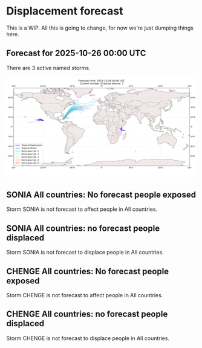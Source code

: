 # Displacement forecast

This is a WIP. All this is going to change, for now we're just dumping things here.

## Forecast for 2025-10-26 00:00 UTC

There are 3 active named storms.

![Active storm ensemble tracks](ECMWF_TC_tracks_20251026000000.png)


## SONIA All countries: No forecast people exposed

Storm SONIA is not forecast to affect people in All countries.


## SONIA All countries: no forecast people displaced

Storm SONIA is not forecast to displace people in All countries.


## CHENGE All countries: No forecast people exposed

Storm CHENGE is not forecast to affect people in All countries.


## CHENGE All countries: no forecast people displaced

Storm CHENGE is not forecast to displace people in All countries.


